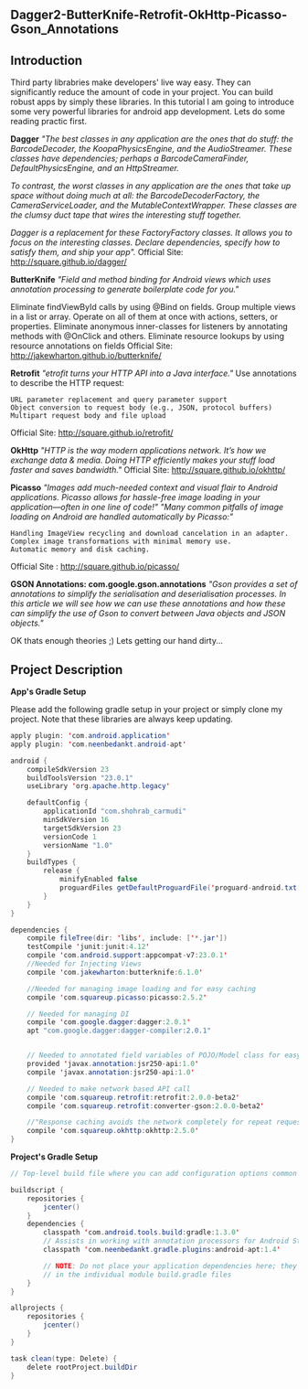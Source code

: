 ## Dagger2-ButterKnife-Retrofit-OkHttp-Picasso-Gson_Annotations

## Introduction

Third party librabries make developers' live way easy. They can significantly reduce the amount of code in your project. You can build robust apps by simply these libraries. In this tutorial I am going to introduce some very powerful libraries for android app development.  Lets do some reading practic first. 

**Dagger**
_"The best classes in any application are the ones that do stuff: the BarcodeDecoder, the KoopaPhysicsEngine, and the AudioStreamer. These classes have dependencies; perhaps a BarcodeCameraFinder, DefaultPhysicsEngine, and an HttpStreamer._

_To contrast, the worst classes in any application are the ones that take up space without doing much at all: the BarcodeDecoderFactory, the CameraServiceLoader, and the MutableContextWrapper. These classes are the clumsy duct tape that wires the interesting stuff together._

_Dagger is a replacement for these FactoryFactory classes. It allows you to focus on the interesting classes. Declare dependencies, specify how to satisfy them, and ship your app"._
Official Site: http://square.github.io/dagger/

**ButterKnife**
_"Field and method binding for Android views which uses annotation processing to generate boilerplate code for you."_

Eliminate findViewById calls by using @Bind on fields.
Group multiple views in a list or array. Operate on all of them at once with actions, setters, or properties.
Eliminate anonymous inner-classes for listeners by annotating methods with @OnClick and others.
Eliminate resource lookups by using resource annotations on fields
Official Site: http://jakewharton.github.io/butterknife/

**Retrofit**
_"etrofit turns your HTTP API into a Java interface."_
Use annotations to describe the HTTP request:

    URL parameter replacement and query parameter support
    Object conversion to request body (e.g., JSON, protocol buffers)
    Multipart request body and file upload
Official Site: http://square.github.io/retrofit/

**OkHttp**
_"HTTP is the way modern applications network. It’s how we exchange data & media. Doing HTTP efficiently makes your stuff load faster and saves bandwidth."_ Official Site: http://square.github.io/okhttp/

**Picasso**
_"Images add much-needed context and visual flair to Android applications. Picasso allows for hassle-free image loading in your application—often in one line of code!"_
_"Many common pitfalls of image loading on Android are handled automatically by Picasso:"_

    Handling ImageView recycling and download cancelation in an adapter.
    Complex image transformations with minimal memory use.
    Automatic memory and disk caching.
Official Site : http://square.github.io/picasso/

**GSON Annotations: com.google.gson.annotations**
_"Gson provides a set of annotations to simplify the serialisation and deserialisation processes. In this article we will see how we can use these annotations and how these can simplify the use of Gson to convert between Java objects and JSON objects."_

OK thats enough theories ;) Lets getting our hand dirty...
## Project Description

**App's Gradle Setup**

Please add the following gradle setup in your project or simply clone my project. Note that these libraries are always keep updating. 

```Java
apply plugin: 'com.android.application'
apply plugin: 'com.neenbedankt.android-apt'

android {
    compileSdkVersion 23
    buildToolsVersion "23.0.1"
    useLibrary 'org.apache.http.legacy'

    defaultConfig {
        applicationId "com.shohrab_carmudi"
        minSdkVersion 16
        targetSdkVersion 23
        versionCode 1
        versionName "1.0"
    }
    buildTypes {
        release {
            minifyEnabled false
            proguardFiles getDefaultProguardFile('proguard-android.txt'), 'proguard-rules.pro'
        }
    }
}

dependencies {
    compile fileTree(dir: 'libs', include: ['*.jar'])
    testCompile 'junit:junit:4.12'
    compile 'com.android.support:appcompat-v7:23.0.1'
    //Needed for Injecting Views
    compile 'com.jakewharton:butterknife:6.1.0'

    //Needed for managing image loading and for easy caching
    compile 'com.squareup.picasso:picasso:2.5.2'

    // Needed for managing DI
    compile 'com.google.dagger:dagger:2.0.1'
    apt "com.google.dagger:dagger-compiler:2.0.1"


    // Needed to annotated field variables of POJO/Model class for easy mapping with JSON fields
    provided 'javax.annotation:jsr250-api:1.0'
    compile 'javax.annotation:jsr250-api:1.0'

    // Needed to make network based API call
    compile 'com.squareup.retrofit:retrofit:2.0.0-beta2'
    compile 'com.squareup.retrofit:converter-gson:2.0.0-beta2'

    //"Response caching avoids the network completely for repeat requests" - http://square.github.io/okhttp/
    compile 'com.squareup.okhttp:okhttp:2.5.0'
}

```

**Project's Gradle Setup**

```Java
// Top-level build file where you can add configuration options common to all sub-projects/modules.

buildscript {
    repositories {
        jcenter()
    }
    dependencies {
        classpath 'com.android.tools.build:gradle:1.3.0'
        // Assists in working with annotation processors for Android Studio.
        classpath 'com.neenbedankt.gradle.plugins:android-apt:1.4'

        // NOTE: Do not place your application dependencies here; they belong
        // in the individual module build.gradle files
    }
}

allprojects {
    repositories {
        jcenter()
    }
}

task clean(type: Delete) {
    delete rootProject.buildDir
}

```
